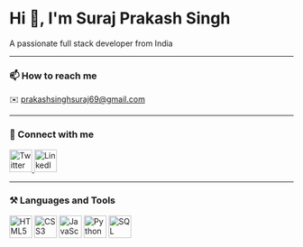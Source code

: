 # Hi 👋, I'm Suraj Prakash Singh  
A passionate full stack developer from India  
                                                              
---

### 📫 How to reach me  
✉️ prakashsinghsuraj69@gmail.com

---

### 🔗 Connect with me  
<a href="https://twitter.com/yourprofile">
  <img src="https://cdn.jsdelivr.net/gh/devicons/devicon/icons/twitter/twitter-original.svg" alt="Twitter" width="40" height="40"/>
</a>
<a href="https://www.linkedin.com/in/yourprofile/">
  <img src="https://cdn.jsdelivr.net/gh/devicons/devicon/icons/linkedin/linkedin-original.svg" alt="LinkedIn" width="40" height="40"/>
</a>

---

### ⚒️ Languages and Tools  
<p>
  <img src="https://cdn.jsdelivr.net/gh/devicons/devicon/icons/html5/html5-original.svg" alt="HTML5" width="40" height="40"/>
  <img src="https://cdn.jsdelivr.net/gh/devicons/devicon/icons/css3/css3-original.svg" alt="CSS3" width="40" height="40"/>
  <img src="https://cdn.jsdelivr.net/gh/devicons/devicon/icons/javascript/javascript-original.svg" alt="JavaScript" width="40" height="40"/>
  <img src="https://cdn.jsdelivr.net/gh/devicons/devicon/icons/python/python-original.svg" alt="Python" width="40" height="40"/>
  <img src="https://cdn.jsdelivr.net/gh/devicons/devicon/icons/sql/sql-original.svg" alt="SQL" width="40" height="40"/>
</p>
